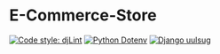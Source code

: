 # E-Commerce-Store
[![Code style: djLint](https://img.shields.io/badge/html%20style-djLint-blue.svg)](https://github.com/Riverside-Healthcare/djlint)
[![Python Dotenv](https://badgen.net/badge/Python/Dotenv/green?icon=python)](https://pypi.org/project/python-dotenv/)
[![Django uulsug](https://badgen.net/badge/Django/uuslug/orange?![image](https://user-images.githubusercontent.com/106393492/217924380-9e9444c9-5718-47fe-bf11-72d84132ccce.png)
)](https://pypi.org/project/django-uuslug/)
